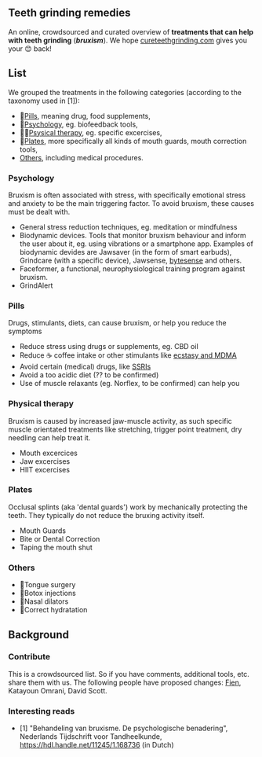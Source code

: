 ## Teeth grinding remedies

An online, crowdsourced and curated overview of **treatments that can help with teeth grinding** (***bruxism***). 
We hope [cureteethgrinding.com](http://cureteethgrinding.com/) gives you your 😊 back!

## List

We grouped the treatments in the following categories (according to the taxonomy used in [1]):
- 💊[Pills](#pills), meaning drug, food supplements, 
- 🧠[Psychology](#psychology), eg. biofeedback tools,
- 🏃‍♀️[Psysical therapy](#physical-therapy), eg. specific excercises,
- 🦷[Plates](#plates), more specifically all kinds of mouth guards, mouth correction tools,
- [Others](#others), including medical procedures.

### Psychology
Bruxism is often associated with stress, with specifically emotional stress and anxiety to be the main triggering factor. To avoid bruxism, these causes must be dealt with.
- General stress reduction techniques, eg. meditation or mindfulness
- Biodynamic devices. Tools that monitor bruxism behaviour and inform the user about it, eg. using vibrations or a smartphone app. Examples of biodynamic devides are Jawsaver (in the form of smart earbuds), Grindcare (with a specific device), Jawsense, [bytesense](https://www.bytesense.us/) and others.
- Faceformer, a functional, neurophysiological training program against bruxism.
- GrindAlert

### Pills
Drugs, stimulants, diets, can cause bruxism, or help you reduce the symptoms
- Reduce stress using drugs or supplements, eg. CBD oil
- Reduce ☕ coffee intake or other stimulants like [ecstasy and MDMA](https://www.spineo.org/ecstasy-mdma-and-bruxism/)
- Avoid certain (medical) drugs, like [SSRIs](https://www.spineo.org/link-between-bruxism-and-selective-serotonin-reuptake-inhibitors-ssris)
- Avoid a too acidic diet (?? to be confirmed)
- Use of muscle relaxants (eg. Norflex, to be confirmed) can help you 

### Physical therapy
Bruxism is caused by increased jaw-muscle activity, as such specific muscle orientated treatments like stretching, trigger point treatment, dry needling can help treat it.
- Mouth excercices	
- Jaw excercises
- HIIT excercises

### Plates
Occlusal splints (aka 'dental guards') work by mechanically protecting the teeth. They typically do not reduce the bruxing activity itself. 
- Mouth Guards
- Bite or Dental Correction	
- Taping the mouth shut

### Others
- 👅Tongue surgery
- 💉Botox injections
- 👃Nasal dilators
- 🌊Correct hydratation


## Background

### Contribute
This is a crowdsourced list. So if you have comments, additional tools, etc. share them with us. The following people have proposed changes: [Fien](https://www.fienjonnaert.be), Katayoun Omrani, David Scott.

### Interesting reads
- [1] "Behandeling van bruxisme. De psychologische benadering", Nederlands Tijdschrift voor Tandheelkunde, https://hdl.handle.net/11245/1.168736 (in Dutch)
